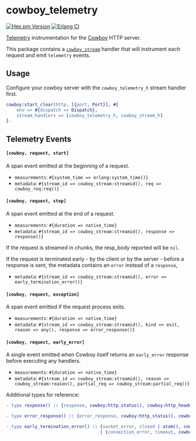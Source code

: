 cowboy_telemetry
=====

[![Hex.pm Version](https://img.shields.io/hexpm/v/cowboy_telemetry.svg)](https://hex.pm/packages/cowboy_telemetry)
[![Erlang CI](https://github.com/beam-telemetry/cowboy_telemetry/workflows/Erlang%20CI/badge.svg?branch=main)](https://github.com/beam-telemetry/cowboy_telemetry/actions)

[Telemetry](https://github.com/beam-telemetry/telemetry) instrumentation for the [Cowboy](https://github.com/ninenines/cowboy) HTTP server.

This package contains a [`cowboy_stream`](https://ninenines.eu/docs/en/cowboy/2.8/manual/cowboy_stream/) handler that will instrument each request and emit `telemetry` events.

## Usage

Configure your cowboy server with the `cowboy_telemetry_h` stream handler first.

```erlang
cowboy:start_clear(http, [{port, Port}], #{
    env => #{dispatch => Dispatch},
    stream_handlers => [cowboy_telemetry_h, cowboy_stream_h]
}.
```

## Telemetry Events

#### `[cowboy, request, start]`

A span event emitted at the beginning of a request.

* `measurements`: `#{system_time => erlang:system_time()}`
* `metadata`: `#{stream_id => cowboy_stream:streamid(), req => cowboy_req:req()}`

#### `[cowboy, request, stop]`

A span event emitted at the end of a request.

* `measurements`: `#{duration => native_time}`
* `metadata`: `#{stream_id => cowboy_stream:streamid(), response => response()}`

If the request is streamed in chunks, the resp_body reported will be `nil`.

If the request is terminated early - by the client or by the server - before a response is sent, the metadata contains an `error` instead of a `response`,

* `metadata`: `#{stream_id => cowboy_stream:streamid(), error => early_termination_error()}`

#### `[cowboy, request, exception]`

A span event emitted if the request process exits.

* `measurements`: `#{duration => native_time}`
* `metadata`: `#{stream_id => cowboy_stream:streamid(), kind => exit, reason => any(), response => error_response()}`

#### `[cowboy, request, early_error]`

A single event emitted when Cowboy itself returns an `early_error` response before executing any handlers.

* `measurements`: `#{duration => native_time}`
* `metadata`: `#{stream_id => cowboy_stream:streamid(), reason => cowboy_stream:reason(), partial_req => cowboy_stream:partial_req()}`

Additional types for reference:

```erlang
- type response() :: {response, cowboy:http_status(), cowboy:http_headers(), nil | cowboy_req:resp_body()}.

- type error_response() :: {error_response, cowboy:http_status(), cowboy:http_headers(), cowboy_req:resp_body()}.

- type early_termination_error() :: {socket_error, closed | atom(), cowboy_stream:human_reason()}
                                    | {connection_error, timeout, cowboy_stream:human_reason()}.
```
